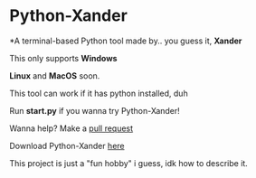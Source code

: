# Python-Xander
*A terminal-based Python tool made by.. you guess it, **Xander**

This only supports **Windows**

**Linux** and **MacOS** soon.

This tool can work if it has python installed, duh 

Run **start.py** if you wanna try Python-Xander!

Wanna help?
Make a [pull request](https://github.com/XanderFromFortnite/Python/pulls)

Download Python-Xander [here](https://github.com/XanderFromFortnite/Python/releases)

This project is just a "fun hobby" i guess, idk how to describe it.
